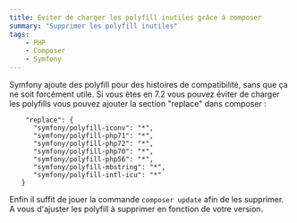 ```yaml
---
title: Eviter de charger les polyfill inutiles grâce à composer
summary: "Supprimer les polyfill inutiles"
tags:
    - PHP
    - Composer
    - Symfony
---
```


Symfony ajoute des polyfill pour des histoires de compatibilité, sans que ça ne soit forcément utile. Si vous êtes en 7.2 vous pouvez éviter de charger les polyfills vous pouvez ajouter la section "replace" dans composer :

```
    "replace": {
      "symfony/polyfill-iconv": "*",
      "symfony/polyfill-php71": "*",
      "symfony/polyfill-php72": "*",
      "symfony/polyfill-php70": "*",
      "symfony/polyfill-php56": "*",
      "symfony/polyfill-mbstring": "*",
      "symfony/polyfill-intl-icu": "*"
   }
```

Enfin il suffit de jouer la commande `composer update` afin de les supprimer. A vous d'ajuster les polyfill à supprimer en fonction de votre version.
